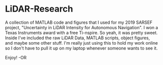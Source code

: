# LiDAR-Research
A collection of MATLAB code and figures that I used for my 2019 SARSEF project, "Uncertainty in LiDAR Intensity for Autonomous Navigation".
I won a Texas Instruments award with a free Ti-nspire. So yeah, it was pretty sweet.
Inside I've included the raw LiDAR Data, MATLAB scripts, object figures, and maybe some other stuff. 
I'm really just using this to hold my work online so I don't have to pull it up on my laptop whenever someone wants to see it.

Enjoy!
-OR
